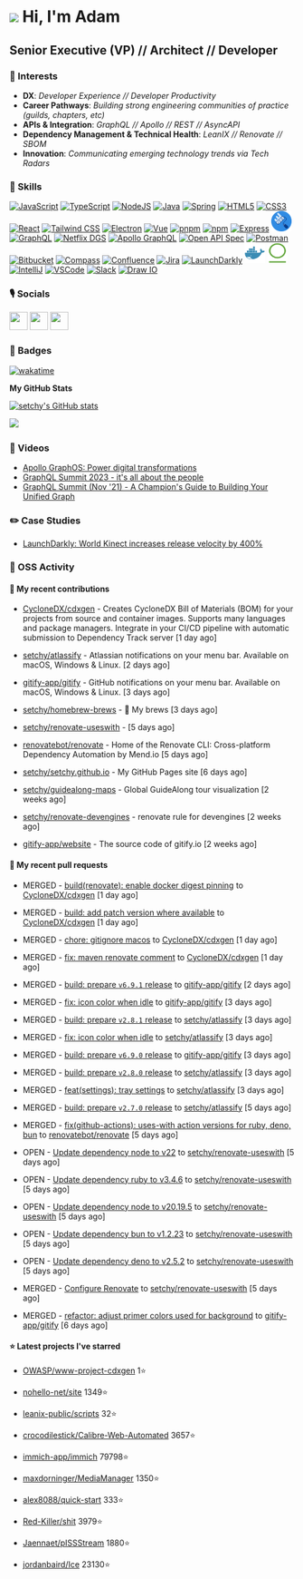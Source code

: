 ![](https://user-images.githubusercontent.com/18350557/176309783-0785949b-9127-417c-8b55-ab5a4333674e.gif) Hi, I'm Adam
============================================================================================================================

Senior Executive (VP) // Architect // Developer
-----------------------------------------------

### 🔭 Interests

- **DX**: *Developer Experience // Developer Productivity*
- **Career Pathways**: *Building strong engineering communities of practice (guilds, chapters, etc)*
- **APIs & Integration**: *GraphQL // Apollo // REST // AsyncAPI*
- **Dependency Management & Technical Health**: *LeanIX // Renovate // SBOM*
- **Innovation**: *Communicating emerging technology trends via Tech Radars*

### 💪 Skills

<p align="left">
  <a href="https://developer.mozilla.org/en-US/docs/Web/JavaScript" target="_blank" rel="noreferrer"><img src="https://raw.githubusercontent.com/danielcranney/readme-generator/main/public/icons/skills/javascript-colored.svg" width="36" height="36" alt="JavaScript" /></a>
  <a href="https://www.typescriptlang.org/" target="_blank" rel="noreferrer"><img src="https://raw.githubusercontent.com/danielcranney/readme-generator/main/public/icons/skills/typescript-colored.svg" width="36" height="36" alt="TypeScript" /></a>
  <a href="https://nodejs.org/en/" target="_blank" rel="noreferrer"><img src="https://raw.githubusercontent.com/danielcranney/readme-generator/main/public/icons/skills/nodejs-colored.svg" width="36" height="36" alt="NodeJS" /></a>
  <a href="https://www.oracle.com/java/" target="_blank" rel="noreferrer"><img src="https://raw.githubusercontent.com/danielcranney/readme-generator/main/public/icons/skills/java-colored.svg" width="36" height="36" alt="Java" /></a>
  <a href="https://spring.io/" target="_blank" rel="noreferrer"><img src="https://cdn.worldvectorlogo.com/logos/spring-3.svg" width="36" height="36" alt="Spring" /></a> 
  <a href="https://developer.mozilla.org/en-US/docs/Glossary/HTML5" target="_blank" rel="noreferrer"><img src="https://raw.githubusercontent.com/danielcranney/readme-generator/main/public/icons/skills/html5-colored.svg" width="36" height="36" alt="HTML5" /></a>
  <a href="https://www.w3.org/TR/CSS/#css" target="_blank" rel="noreferrer"><img src="https://raw.githubusercontent.com/danielcranney/readme-generator/main/public/icons/skills/css3-colored.svg" width="36" height="36" alt="CSS3" /></a>
  <a href="https://react.dev/" target="_blank" rel="noreferrer"><img src="https://cdn.worldvectorlogo.com/logos/react-2.svg" width="36" height="36" alt="React" /></a>
  <a href="https://tailwindcss.com/" target="_blank" rel="noreferrer"><img src="https://cdn.worldvectorlogo.com/logos/tailwind-css-2.svg" width="36" height="36" alt="Tailwind CSS" /></a>
  <a href="https://www.electronjs.org/" target="_blank" rel="noreferrer"><img src="https://cdn.worldvectorlogo.com/logos/electron-1.svg" width="36" height="36" alt="Electron" /></a>
  <a href="https://vuejs.org/" target="_blank" rel="noreferrer"><img src="https://cdn.worldvectorlogo.com/logos/vue-9.svg" width="36" height="36" alt="Vue" /></a>
  <a href="https://pnpm.io/" target="_blank" rel="noreferrer"><img src="https://encrypted-tbn0.gstatic.com/images?q=tbn:ANd9GcSGcwBnoTNg212cvEclMX-_qRw_P-_odFp3aafVal77Hg&s" width="36" height="36" alt="pnpm" /></a>
  <a href="https://www.npmjs.com/" target="_blank" rel="noreferrer"><img src="https://cdn.worldvectorlogo.com/logos/npm-square-red-1.svg" width="36" height="36" alt="npm" /></a>
  <a href="https://expressjs.com/" target="_blank" rel="noreferrer"><img src="https://raw.githubusercontent.com/danielcranney/readme-generator/main/public/icons/skills/express-colored.svg" width="36" height="36" alt="Express" /></a>
  <a href="https://docs.renovatebot.com/" target="_blank" rel="noreferrer"><img src="https://raw.githubusercontent.com/renovatebot/renovate/refs/heads/main/docs/usage/assets/images/logo.png" width="36" height="36" alt="Renovate" /></a>
  <a href="https://graphql.org/" target="_blank" rel="noreferrer"><img src="https://raw.githubusercontent.com/danielcranney/readme-generator/main/public/icons/skills/graphql-colored.svg" width="36" height="36" alt="GraphQL" /></a>
  <a href="https://netflix.github.io/dgs/" target="_blank" rel="noreferrer"><img src="https://raw.githubusercontent.com/Netflix/dgs/main/docs/images/dgs-framework-brand/Icon/dgs-icon--blue.svg" width="36" height="36" alt="Netflix DGS" /></a>
  <a href="https://apollographql.com/" target="_blank" rel="noreferrer"><img src="https://cdn.worldvectorlogo.com/logos/apollo-graphql-compact.svg" width="36" height="36" alt="Apollo GraphQL" /></a>
  <a href="https://swagger.io/specification/" target="_blank" rel="noreferrer"><img src="https://cdn.worldvectorlogo.com/logos/openapi-1.svg" width="36" height="36" alt="Open API Spec" /></a>
  <a href="https://www.postman.com//" target="_blank" rel="noreferrer"><img src="https://cdn.worldvectorlogo.com/logos/postman.svg" width="36" height="36" alt="Postman" /></a>
  <a href="https://www.atlassian.com/software/bitbucket" target="_blank" rel="noreferrer"><img src="https://cdn.worldvectorlogo.com/logos/bitbucket-icon.svg" width="36" height="36" alt="Bitbucket" /></a>
  <a href="https://www.atlassian.com/software/compass" target="_blank" rel="noreferrer"><img src="https://cdn.worldvectorlogo.com/logos/atlassian-compass-1.svg" width="36" height="36" alt="Compass" /></a>
  <a href="https://www.atlassian.com/software/confluence" target="_blank" rel="noreferrer"><img src="https://cdn.worldvectorlogo.com/logos/confluence-1.svg" width="36" height="36" alt="Confluence" /></a>
  <a href="https://www.atlassian.com/software/jira" target="_blank" rel="noreferrer"><img src="https://cdn.worldvectorlogo.com/logos/jira-1.svg" width="36" height="36" alt="Jira" /></a>
  <a href="https://launchdarkly.com/" target="_blank" rel="noreferrer"><img src="https://cdn.worldvectorlogo.com/logos/launchdarkly-2.svg" width="36" height="36" alt="LaunchDarkly" /></a>
  <a href="https://docker.com/" target="_blank" rel="noreferrer"><img src="https://raw.githubusercontent.com/nx211/homer-icons/master/png/docker.png" width="36" height="36" alt="Docker" /></a>
  <a href="https://jfrog.com/artifactory/" target="_blank" rel="noreferrer"><img src="https://raw.githubusercontent.com/nx211/homer-icons/master/png/artifactory.png" width="36" height="36" alt="Artifactory" /></a>
  <a href="https://www.jetbrains.com/idea/" target="_blank" rel="noreferrer"><img src="https://cdn.worldvectorlogo.com/logos/intellij-idea-1.svg" width="36" height="36" alt="IntelliJ" /></a>
  <a href="https://code.visualstudio.com/" target="_blank" rel="noreferrer"><img src="https://cdn.worldvectorlogo.com/logos/visual-studio-code-1.svg" width="36" height="36" alt="VSCode" /></a>
  <a href="https://slack.com/" target="_blank" rel="noreferrer"><img src="https://cdn.worldvectorlogo.com/logos/slack-new-logo.svg" width="36" height="36" alt="Slack" /></a>
  <a href="https://drawio-app.com/" target="_blank" rel="noreferrer"><img src="https://cdn.worldvectorlogo.com/logos/draw-io.svg" width="36" height="36" alt="Draw IO" /></a>
</p>

                      

### 🎙️ Socials
                  
<p align="left">
  <a href="https://www.github.com/setchy" target="_blank" rel="noreferrer"><img src="https://raw.githubusercontent.com/danielcranney/readme-generator/main/public/icons/socials/github.svg" width="32" height="32" /></a>
  <a href="https://www.linkedin.com/in/adamsetch" target="_blank" rel="noreferrer"><img src="https://raw.githubusercontent.com/danielcranney/readme-generator/main/public/icons/socials/linkedin.svg" width="32" height="32" /></a>
  <a href="https://www.twitter.com/setchy87" target="_blank" rel="noreferrer"><img src="https://raw.githubusercontent.com/danielcranney/readme-generator/main/public/icons/socials/twitter.svg" width="32" height="32" /></a>
</p>

### 📛 Badges

[![wakatime](https://wakatime.com/badge/user/2b948ae2-4be1-4020-8a57-7de60b53fe1d.svg)](https://wakatime.com/@2b948ae2-4be1-4020-8a57-7de60b53fe1d)

<b>My GitHub Stats</b>

<a href="http://www.github.com/setchy"><img src="https://github-readme-stats.vercel.app/api?username=setchy&show_icons=true&hide=&count_private=true&title_color=0891b2&text_color=ffffff&icon_color=0891b2&bg_color=1c1917&hide_border=true&show_icons=true" alt="setchy's GitHub stats" /></a>

<a href="http://www.github.com/setchy"><img src="https://github-readme-streak-stats.herokuapp.com/?user=setchy&stroke=ffffff&background=1c1917&ring=0891b2&fire=0891b2&currStreakNum=ffffff&currStreakLabel=0891b2&sideNums=ffffff&sideLabels=ffffff&dates=ffffff&hide_border=true" /></a>

### 📼 Videos

- [Apollo GraphOS: Power digital transformations](https://www.apollographql.com/enterprise?wvideo=4fu2lsjssc)
- [GraphQL Summit 2023 - it's all about the people](https://www.youtube.com/watch?v=090IWEcHbJc)
- [GraphQL Summit (Nov '21) - A Champion's Guide to Building Your Unified Graph](https://www.apollographql.com/events/roundtable/graphql-summit-november-2021/a-champions-guide-to-building-your-unified-graph)

### ✏️ Case Studies

- [LaunchDarkly: World Kinect increases release velocity by 400%](https://launchdarkly.com/case-studies/world-kinect/)

### 🎯 OSS Activity
#### 🚀 My recent contributions



- [CycloneDX/cdxgen](https://github.com/CycloneDX/cdxgen) - Creates CycloneDX Bill of Materials (BOM) for your projects from source and container images. Supports many languages and package managers. Integrate in your CI/CD pipeline with automatic submission to Dependency Track server [1 day ago]

- [setchy/atlassify](https://github.com/setchy/atlassify) - Atlassian notifications on your menu bar. Available on macOS, Windows &amp; Linux.  [2 days ago]

- [gitify-app/gitify](https://github.com/gitify-app/gitify) - GitHub notifications on your menu bar. Available on macOS, Windows &amp; Linux. [3 days ago]

- [setchy/homebrew-brews](https://github.com/setchy/homebrew-brews) - 🍻 My brews [3 days ago]

- [setchy/renovate-useswith](https://github.com/setchy/renovate-useswith) -  [5 days ago]

- [renovatebot/renovate](https://github.com/renovatebot/renovate) - Home of the Renovate CLI: Cross-platform Dependency Automation by Mend.io [5 days ago]

- [setchy/setchy.github.io](https://github.com/setchy/setchy.github.io) - My GitHub Pages site [6 days ago]

- [setchy/guidealong-maps](https://github.com/setchy/guidealong-maps) - Global GuideAlong tour visualization [2 weeks ago]

- [setchy/renovate-devengines](https://github.com/setchy/renovate-devengines) - renovate rule for devengines [2 weeks ago]

- [gitify-app/website](https://github.com/gitify-app/website) - The source code of gitify.io [2 weeks ago]

#### 🎉 My recent pull requests



- MERGED - [build(renovate): enable docker digest pinning](https://github.com/CycloneDX/cdxgen/pull/2407) to [CycloneDX/cdxgen](https://github.com/CycloneDX/cdxgen) [1 day ago]

- MERGED - [build: add patch version where available](https://github.com/CycloneDX/cdxgen/pull/2406) to [CycloneDX/cdxgen](https://github.com/CycloneDX/cdxgen) [1 day ago]

- MERGED - [chore: gitignore macos](https://github.com/CycloneDX/cdxgen/pull/2405) to [CycloneDX/cdxgen](https://github.com/CycloneDX/cdxgen) [1 day ago]

- MERGED - [fix: maven renovate comment](https://github.com/CycloneDX/cdxgen/pull/2403) to [CycloneDX/cdxgen](https://github.com/CycloneDX/cdxgen) [1 day ago]

- MERGED - [build: prepare `v6.9.1` release](https://github.com/gitify-app/gitify/pull/2267) to [gitify-app/gitify](https://github.com/gitify-app/gitify) [2 days ago]

- MERGED - [fix: icon color when idle](https://github.com/gitify-app/gitify/pull/2266) to [gitify-app/gitify](https://github.com/gitify-app/gitify) [3 days ago]

- MERGED - [build: prepare `v2.8.1` release](https://github.com/setchy/atlassify/pull/1658) to [setchy/atlassify](https://github.com/setchy/atlassify) [3 days ago]

- MERGED - [fix: icon color when idle](https://github.com/setchy/atlassify/pull/1657) to [setchy/atlassify](https://github.com/setchy/atlassify) [3 days ago]

- MERGED - [build: prepare `v6.9.0` release](https://github.com/gitify-app/gitify/pull/2265) to [gitify-app/gitify](https://github.com/gitify-app/gitify) [3 days ago]

- MERGED - [build: prepare `v2.8.0` release](https://github.com/setchy/atlassify/pull/1656) to [setchy/atlassify](https://github.com/setchy/atlassify) [3 days ago]

- MERGED - [feat(settings): tray settings](https://github.com/setchy/atlassify/pull/1650) to [setchy/atlassify](https://github.com/setchy/atlassify) [3 days ago]

- MERGED - [build: prepare `v2.7.0` release](https://github.com/setchy/atlassify/pull/1640) to [setchy/atlassify](https://github.com/setchy/atlassify) [5 days ago]

- MERGED - [fix(github-actions): uses-with action versions for ruby, deno, bun](https://github.com/renovatebot/renovate/pull/38294) to [renovatebot/renovate](https://github.com/renovatebot/renovate) [5 days ago]

- OPEN - [Update dependency node to v22](https://github.com/setchy/renovate-useswith/pull/7) to [setchy/renovate-useswith](https://github.com/setchy/renovate-useswith) [5 days ago]

- OPEN - [Update dependency ruby to v3.4.6](https://github.com/setchy/renovate-useswith/pull/6) to [setchy/renovate-useswith](https://github.com/setchy/renovate-useswith) [5 days ago]

- OPEN - [Update dependency node to v20.19.5](https://github.com/setchy/renovate-useswith/pull/5) to [setchy/renovate-useswith](https://github.com/setchy/renovate-useswith) [5 days ago]

- OPEN - [Update dependency bun to v1.2.23](https://github.com/setchy/renovate-useswith/pull/4) to [setchy/renovate-useswith](https://github.com/setchy/renovate-useswith) [5 days ago]

- OPEN - [Update dependency deno to v2.5.2](https://github.com/setchy/renovate-useswith/pull/3) to [setchy/renovate-useswith](https://github.com/setchy/renovate-useswith) [5 days ago]

- MERGED - [Configure Renovate](https://github.com/setchy/renovate-useswith/pull/1) to [setchy/renovate-useswith](https://github.com/setchy/renovate-useswith) [5 days ago]

- MERGED - [refactor: adjust primer colors used for background](https://github.com/gitify-app/gitify/pull/2254) to [gitify-app/gitify](https://github.com/gitify-app/gitify) [6 days ago]

#### ⭐ Latest projects I've starred



- [OWASP/www-project-cdxgen](https://github.com/OWASP/www-project-cdxgen) 1⭐

- [nohello-net/site](https://github.com/nohello-net/site) 1349⭐

- [leanix-public/scripts](https://github.com/leanix-public/scripts) 32⭐

- [crocodilestick/Calibre-Web-Automated](https://github.com/crocodilestick/Calibre-Web-Automated) 3657⭐

- [immich-app/immich](https://github.com/immich-app/immich) 79798⭐

- [maxdorninger/MediaManager](https://github.com/maxdorninger/MediaManager) 1350⭐

- [alex8088/quick-start](https://github.com/alex8088/quick-start) 333⭐

- [Red-Killer/shit](https://github.com/Red-Killer/shit) 3979⭐

- [Jaennaet/pISSStream](https://github.com/Jaennaet/pISSStream) 1880⭐

- [jordanbaird/Ice](https://github.com/jordanbaird/Ice) 23130⭐


